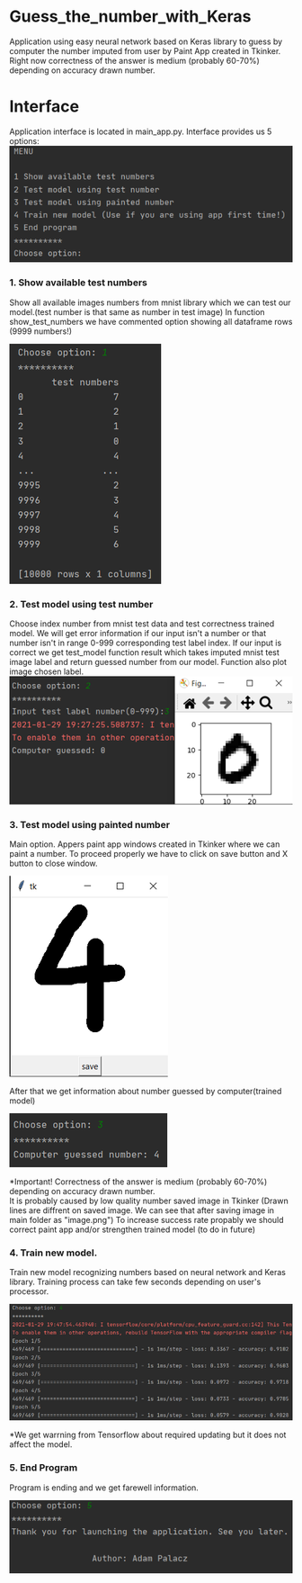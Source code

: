 # Guess_the_number_with_Keras
Application using easy neural network based on Keras library to guess by computer the number imputed from user by Paint App created in Tkinker. Right now correctness of the answer is medium (probably 60-70%) depending on accuracy drawn number.

# Interface
Application interface is located in main_app.py. Interface provides us 5 options:
![interface](graphs/interface.png)

### 1. Show available test numbers
Show all available images numbers from mnist library which we can test our model.(test number is that same as number in test image)
In function show_test_numbers we have commented option showing all dataframe rows (9999 numbers!) 

![test_numbers](graphs/show_test_numbers.png)

### 2. Test model using test number
Choose index number from mnist test data and test correctness trained model.
We will get error information if our input isn't a number or that number isn't in range 0-999 corresponding test label index.
If our input is correct we get test_model function result which takes imputed mnist test image label and return
guessed number from our model. Function also plot image chosen label.
![test_model](graphs/test_model_with_number.png)

### 3. Test model using painted number
Main option. 
Appers paint app windows created in Tkinker where we can paint a number.
To proceed properly we have to click on save button and X button to close window.

![paint_app](graphs/paint_app.png)

After that we get information about number guessed by computer(trained model)

![test_image](graphs/test_model_with_image.png)

*Important! Correctness of the answer is medium (probably 60-70%) depending on accuracy drawn number.  
It is probably caused by low quality number saved image in Tkinker (Drawn lines are diffrent on saved image. We can see that after saving image in main folder as "image.png")
To increase success rate propably we should correct paint app and/or strengthen trained model (to do in future)

### 4. Train new model.
Train new model recognizing numbers based on neural network and Keras library.
Training process can take few seconds depending on user's processor.

![train_model](graphs/train_new_model.png)

*We get warrning from Tensorflow about required updating but it does not affect the model.

### 5. End Program 
Program is ending and we get farewell information.

![end_program](graphs/end_program.png)


